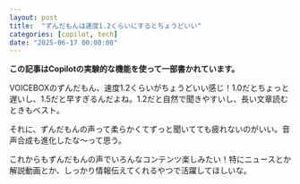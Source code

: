 ```yaml
---
layout: post
title:  "ずんだもんは速度1.2くらいにするとちょうどいい"
categories: [copilot, tech]
date: "2025-06-17 00:00:00"
---
```


**この記事はCopilotの実験的な機能を使って一部書かれています。**

VOICEBOXのずんだもん、速度1.2くらいがちょうどいい感じ！1.0だとちょっと遅いし、1.5だと早すぎるんだよね。1.2だと自然で聞きやすいし、長い文章読むときもベスト。

それに、ずんだもんの声って柔らかくてずっと聞いてても疲れないのがいい。音声合成も進化したな〜って思う。

これからもずんだもんの声でいろんなコンテンツ楽しみたい！特にニュースとか解説動画とか、しっかり情報伝えてくれるやつで活躍してほしいな。
